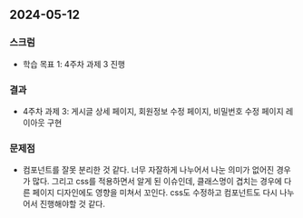 ## 2024-05-12

### 스크럼
- 학습 목표 1: 4주차 과제 3 진행
  
### 결과
- 4주차 과제 3: 게시글 상세 페이지, 회원정보 수정 페이지, 비밀번호 수정 페이지 레이아웃 구현

### 문제점
- 컴포넌트를 잘못 분리한 것 같다. 너무 자잘하게 나누어서 나눈 의미가 없어진 경우가 많다. 그리고 css를 적용하면서 알게 된 이슈인데, 클래스명이 겹치는 경우에 다른 페이지 디자인에도 영향을 미쳐서 꼬인다. css도 수정하고 컴포넌트도 다시 나누어서 진행해야할 것 같다.